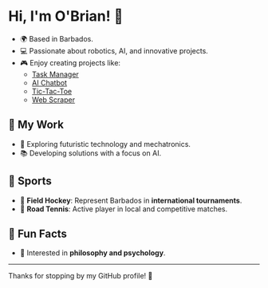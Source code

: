 # Hi, I'm O'Brian! 👋

- 🌍 Based in Barbados.  
- 💻 Passionate about robotics, AI, and innovative projects.  
- 🎮 Enjoy creating projects like:  
  - [Task Manager](https://github.com/Griff-OB/Task-Manager)  
  - [AI Chatbot](https://github.com/Griff-OB/AI-Chatbot)  
  - [Tic-Tac-Toe](https://github.com/Griff-OB/Tic-Tac-Toe)  
  - [Web Scraper](https://github.com/Griff-OB/Web-Scraper)  

## 📌 My Work
- 🚀 Exploring futuristic technology and mechatronics.  
- 📚 Developing solutions with a focus on AI.  

## 🏑 Sports
- 🏑 **Field Hockey**: Represent Barbados in **international tournaments**.  
- 🎾 **Road Tennis**: Active player in local and competitive matches.  

## 🧠 Fun Facts
- 🧠 Interested in **philosophy and psychology**.  

---
Thanks for stopping by my GitHub profile! 🚀  

